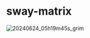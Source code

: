 # sway-matrix

![20240624_05h19m45s_grim](https://github.com/arthur-thompson/sway-matrix/assets/102389665/904007b1-6a8b-472a-90f0-98b7a463e76b)
